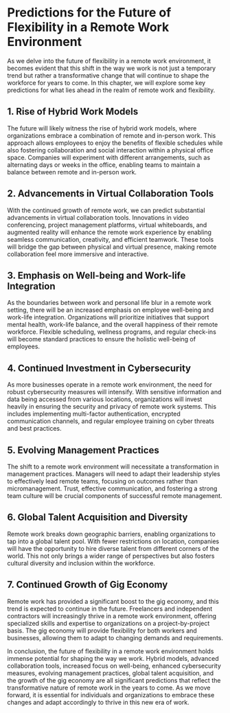 Predictions for the Future of Flexibility in a Remote Work Environment
=================================================================================

As we delve into the future of flexibility in a remote work environment, it becomes evident that this shift in the way we work is not just a temporary trend but rather a transformative change that will continue to shape the workforce for years to come. In this chapter, we will explore some key predictions for what lies ahead in the realm of remote work and flexibility.

1\. Rise of Hybrid Work Models
-----------------------------

The future will likely witness the rise of hybrid work models, where organizations embrace a combination of remote and in-person work. This approach allows employees to enjoy the benefits of flexible schedules while also fostering collaboration and social interaction within a physical office space. Companies will experiment with different arrangements, such as alternating days or weeks in the office, enabling teams to maintain a balance between remote and in-person work.

2\. Advancements in Virtual Collaboration Tools
----------------------------------------------

With the continued growth of remote work, we can predict substantial advancements in virtual collaboration tools. Innovations in video conferencing, project management platforms, virtual whiteboards, and augmented reality will enhance the remote work experience by enabling seamless communication, creativity, and efficient teamwork. These tools will bridge the gap between physical and virtual presence, making remote collaboration feel more immersive and interactive.

3\. Emphasis on Well-being and Work-life Integration
---------------------------------------------------

As the boundaries between work and personal life blur in a remote work setting, there will be an increased emphasis on employee well-being and work-life integration. Organizations will prioritize initiatives that support mental health, work-life balance, and the overall happiness of their remote workforce. Flexible scheduling, wellness programs, and regular check-ins will become standard practices to ensure the holistic well-being of employees.

4\. Continued Investment in Cybersecurity
----------------------------------------

As more businesses operate in a remote work environment, the need for robust cybersecurity measures will intensify. With sensitive information and data being accessed from various locations, organizations will invest heavily in ensuring the security and privacy of remote work systems. This includes implementing multi-factor authentication, encrypted communication channels, and regular employee training on cyber threats and best practices.

5\. Evolving Management Practices
--------------------------------

The shift to a remote work environment will necessitate a transformation in management practices. Managers will need to adapt their leadership styles to effectively lead remote teams, focusing on outcomes rather than micromanagement. Trust, effective communication, and fostering a strong team culture will be crucial components of successful remote management.

6\. Global Talent Acquisition and Diversity
------------------------------------------

Remote work breaks down geographic barriers, enabling organizations to tap into a global talent pool. With fewer restrictions on location, companies will have the opportunity to hire diverse talent from different corners of the world. This not only brings a wider range of perspectives but also fosters cultural diversity and inclusion within the workforce.

7\. Continued Growth of Gig Economy
----------------------------------

Remote work has provided a significant boost to the gig economy, and this trend is expected to continue in the future. Freelancers and independent contractors will increasingly thrive in a remote work environment, offering specialized skills and expertise to organizations on a project-by-project basis. The gig economy will provide flexibility for both workers and businesses, allowing them to adapt to changing demands and requirements.

In conclusion, the future of flexibility in a remote work environment holds immense potential for shaping the way we work. Hybrid models, advanced collaboration tools, increased focus on well-being, enhanced cybersecurity measures, evolving management practices, global talent acquisition, and the growth of the gig economy are all significant predictions that reflect the transformative nature of remote work in the years to come. As we move forward, it is essential for individuals and organizations to embrace these changes and adapt accordingly to thrive in this new era of work.
